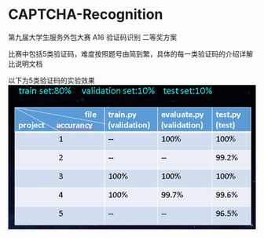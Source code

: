 # CAPTCHA-Recognition
第九届大学生服务外包大赛 A16 验证码识别 二等奖方案

比赛中包括5类验证码，难度按照题号由简到繁，具体的每一类验证码的介绍详解比说明文档

以下为5类验证码的实验效果
![image](https://github.com/SaulZhang/CAPTCHA-Recognition/blob/master/images/acc.png)
